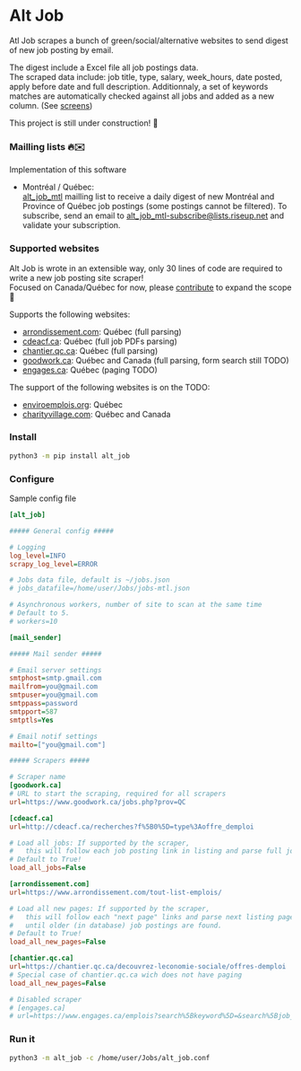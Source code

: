 # Alt Job
  
Atl Job scrapes a bunch of green/social/alternative websites to send digest of new job posting by email.  

The digest include a Excel file all job postings data.   
The scraped data include: job title, type, salary, week_hours, date posted, apply before date and full description.  Additionnaly, a set of keywords matches are automatically checked against all jobs and added as a new column.  (See [screens](https://github.com/tristanlatr/alt_job/blob/master/screens)) 

This project is still under construction! 🚧

### Mailling lists 🔥✉️

Implementation of this software

-  Montréal / Québec:  
[alt_job_mtl](https://lists.riseup.net/www/arc/alt_job_mtl) mailling list to receive a daily digest of new Montréal and Province of Québec job postings (some postings cannot be filtered). To subscribe, send an email to alt_job_mtl-subscribe@lists.riseup.net and validate your subscription.  

### Supported websites

Alt Job is wrote in an extensible way, only 30 lines of code are required to write a new job posting site scraper!  
Focused on Canada/Québec for now, please [contribute](https://github.com/tristanlatr/alt_job/blob/master/CONTRIBUTE.md) to expand the scope 🙂

Supports the following websites: 
- [arrondissement.com](https://www.arrondissement.com/montreal-list-emplois/t1/pc1/): Québec (full parsing) 
- [cdeacf.ca](http://cdeacf.ca/recherches/offre_demploi): Québec (full job PDFs parsing) 
- [chantier.qc.ca](https://chantier.qc.ca/decouvrez-leconomie-sociale/offres-demploi/): Québec  (full parsing)   
- [goodwork.ca](https://www.goodwork.ca): Québec and Canada (full parsing, form search still TODO)  
- [engages.ca](https://www.engages.ca): Québec (paging TODO)  

The support of the following websites is on the TODO: 
- [enviroemplois.org](https://www.enviroemplois.org): Québec
- [charityvillage.com](https://charityvillage.com): Québec and Canada    

### Install

```bash
python3 -m pip install alt_job
```

### Configure

Sample config file
```ini
[alt_job]

##### General config #####

# Logging
log_level=INFO
scrapy_log_level=ERROR

# Jobs data file, default is ~/jobs.json
# jobs_datafile=/home/user/Jobs/jobs-mtl.json

# Asynchronous workers, number of site to scan at the same time
# Default to 5.
# workers=10

[mail_sender]

##### Mail sender #####

# Email server settings
smtphost=smtp.gmail.com
mailfrom=you@gmail.com
smtpuser=you@gmail.com
smtppass=password
smtpport=587
smtptls=Yes

# Email notif settings
mailto=["you@gmail.com"]

##### Scrapers #####

# Scraper name
[goodwork.ca]
# URL to start the scraping, required for all scrapers
url=https://www.goodwork.ca/jobs.php?prov=QC

[cdeacf.ca]
url=http://cdeacf.ca/recherches?f%5B0%5D=type%3Aoffre_demploi

# Load all jobs: If supported by the scraper,
#   this will follow each job posting link in listing and parse full job description.
# Default to True!
load_all_jobs=False

[arrondissement.com]
url=https://www.arrondissement.com/tout-list-emplois/

# Load all new pages: If supported by the scraper,
#   this will follow each "next page" links and parse next listing page
#   until older (in database) job postings are found.
# Default to True!
load_all_new_pages=False

[chantier.qc.ca]
url=https://chantier.qc.ca/decouvrez-leconomie-sociale/offres-demploi
# Special case of chantier.qc.ca wich does not have paging
load_all_new_pages=False

# Disabled scraper
# [engages.ca]
# url=https://www.engages.ca/emplois?search%5Bkeyword%5D=&search%5Bjob_sector%5D=&search%5Bjob_city%5D=Montr%C3%A9al
```

### Run it
```bash
python3 -m alt_job -c /home/user/Jobs/alt_job.conf
```